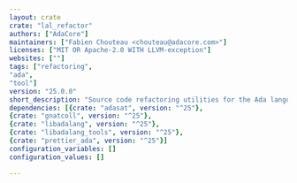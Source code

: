 ```yaml
---
layout: crate
crate: "lal_refactor"
authors: ["AdaCore"]
maintainers: ["Fabien Chouteau <chouteau@adacore.com>"]
licenses: ["MIT OR Apache-2.0 WITH LLVM-exception"]
websites: [""]
tags: ["refactoring",
"ada",
"tool"]
version: "25.0.0"
short_description: "Source code refactoring utilities for the Ada language"
dependencies: [{crate: "adasat", version: "^25"},
{crate: "gnatcoll", version: "^25"},
{crate: "libadalang", version: "^25"},
{crate: "libadalang_tools", version: "^25"},
{crate: "prettier_ada", version: "^25"}]
configuration_variables: []
configuration_values: []

---
```



